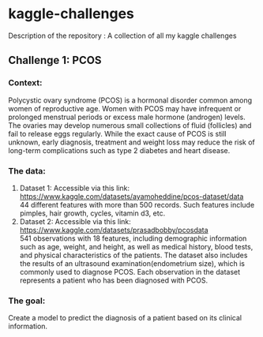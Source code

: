 # kaggle-challenges
Description of the repository : A collection of all my kaggle challenges

## Challenge 1: PCOS
### Context: 
Polycystic ovary syndrome (PCOS) is a hormonal disorder common among women of reproductive age. Women with PCOS may have infrequent or prolonged menstrual periods or excess male hormone (androgen) levels. The ovaries may develop numerous small collections of fluid (follicles) and fail to release eggs regularly. While the exact cause of PCOS is still unknown, early diagnosis, treatment and weight loss may reduce the risk of long-term complications such as type 2 diabetes and heart disease.
### The data:
1. Dataset 1: Accessible via this link: https://www.kaggle.com/datasets/ayamoheddine/pcos-dataset/data  <br />
44 different features with more than 500 records. Such features include pimples, hair growth, cycles, vitamin d3, etc. 
2. Dataset 2: Accessible via this link: https://www.kaggle.com/datasets/prasadbobby/pcosdata  <br />
541 observations with 18 features, including demographic information such as age, weight, and height, as well as medical history, blood tests, and physical characteristics of the patients. The dataset also includes the results of an ultrasound examination(endometrium size), which is commonly used to diagnose PCOS. Each observation in the dataset represents a patient who has been diagnosed with PCOS.
### The goal:
Create a model to predict the diagnosis of a patient based on its clinical information. 
